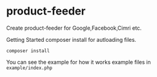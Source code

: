 # product-feeder
Create product-feeder for Google,Facebook,Cimri etc.

Getting Started
composer install for autloading files.

`composer install`

You can see the example for how it works example files in
`example/index.php`

